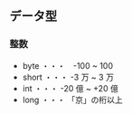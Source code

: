 ## データ型

### 整数

- byte ・・・　-100 ~ 100
- short ・・・ -3 万 ~ 3 万
- int ・・・ -20 億 ~ +20 億
- long ・・・ 「京」の桁以上
